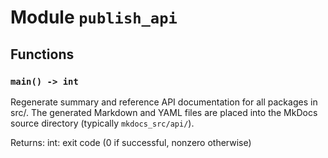 # Module `publish_api`

## Functions

### `main() -> int`

Regenerate summary and reference API documentation for all packages in src/.
The generated Markdown and YAML files are placed into the MkDocs source directory
(typically `mkdocs_src/api/`).

Returns:
    int: exit code (0 if successful, nonzero otherwise)
